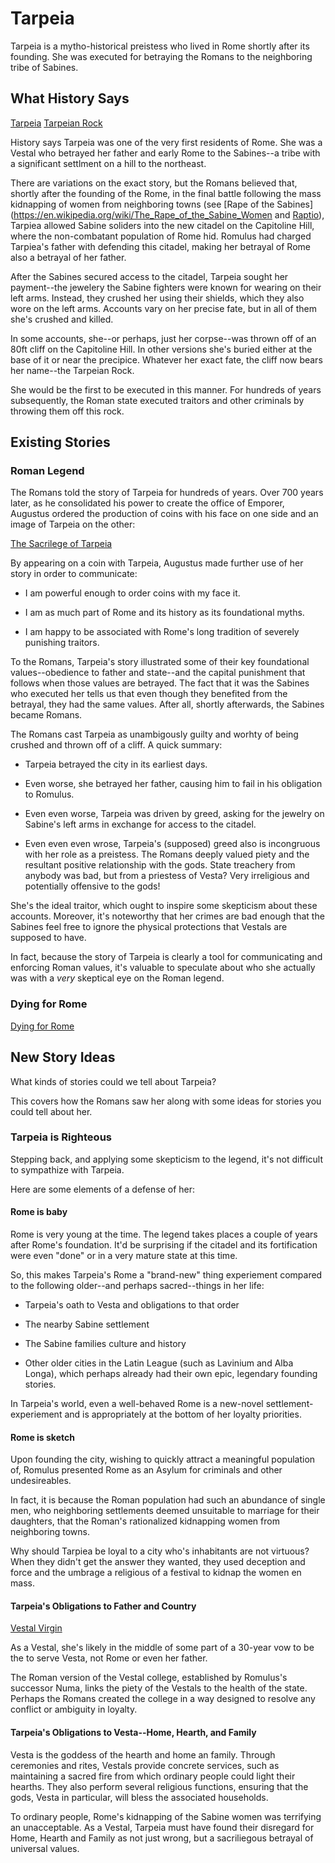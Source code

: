 # Tarpeia

Tarpeia is a mytho-historical preistess who lived in Rome shortly after its
founding. She was executed for betraying the Romans to the neighboring tribe of
Sabines.

## What History Says

[Tarpeia](https://en.wikipedia.org/wiki/Tarpeia)
[Tarpeian Rock](https://en.wikipedia.org/wiki/Tarpeian_Rock)

History says Tarpeia was one of the very first residents of Rome. She was a
Vestal who betrayed her father and early Rome to the Sabines--a tribe with a
significant settlment on a hill to the northeast.

There are variations on the exact story, but the Romans believed that, shortly
after the founding of the Rome, in the final battle following the mass
kidnapping of women from neighboring towns (see [Rape of the Sabines](https://en.wikipedia.org/wiki/The_Rape_of_the_Sabine_Women
and [Raptio](https://en.wikipedia.org/wiki/Raptio)), Tarpiea allowed Sabine
soliders into the new citadel on the Capitoline Hill, where the non-combatant
population of Rome hid. Romulus had charged Tarpiea's father with defending this
citadel, making her betrayal of Rome also a betrayal of her father.

After the Sabines secured access to the citadel, Tarpeia sought her payment--the
jewelery the Sabine fighters were known for wearing on their left arms. Instead,
they crushed her using their shields, which they also wore on the left arms.
Accounts vary on her precise fate, but in all of them she's crushed and killed.

In some accounts, she--or perhaps, just her corpse--was thrown off of an 80ft
cliff on the Capitoline Hill. In other versions she's buried either at the base
of it or near the precipice. Whatever her exact fate, the cliff now bears her
name--the Tarpeian Rock.

She would be the first to be executed in this manner. For hundreds of years
subsequently, the Roman state executed traitors and other criminals by throwing
them off this rock.

## Existing Stories

### Roman Legend

The Romans told the story of Tarpeia for hundreds of years. Over 700 years
later, as he consolidated his power to create the office of Emporer, Augustus
ordered the production of coins with his face on one side and an image of
Tarpeia on the other:

[The Sacrilege of Tarpeia](https://coinsweekly.com/The-sacrilege-of-Tarpeia--or-propaganda-under-Augustus/)

By appearing on a coin with Tarpeia, Augustus made further use of her story in
order to communicate:

- I am powerful enough to order coins with my face it.

- I am as much part of Rome and its history as its foundational myths.

- I am happy to be associated with Rome's long tradition of severely punishing
  traitors.

To the Romans, Tarpeia's story illustrated some of their key foundational
values--obedience to father and state--and the capital punishment that follows
when those values are betrayed. The fact that it was the Sabines who executed
her tells us that even though they benefited from the betrayal, they had the
same values. After all, shortly afterwards, the Sabines became Romans.

The Romans cast Tarpeia as unambigously guilty and worhty of being crushed and
thrown off of a cliff. A quick summary:

- Tarpeia betrayed the city in its earliest days.

- Even worse, she betrayed her father, causing him to fail in his obligation to Romulus.

- Even even worse, Tarpeia was driven by greed, asking for the jewelry on Sabine's
  left arms in exchange for access to the citadel.

- Even even even wrose, Tarpeia's (supposed) greed also is incongruous with her
  role as a preistess. The Romans deeply valued piety and the resultant positive
  relationship with the gods. State treachery from anybody was bad, but from a
  priestess of Vesta? Very irreligious and potentially offensive to the gods!

She's the ideal traitor, which ought to inspire some skepticism about these accounts. Moreover, it's noteworthy that her crimes are bad enough that the Sabines feel free to ignore the physical protections that Vestals are supposed to have.

In fact, because the story of Tarpeia is clearly a tool for communicating and
enforcing Roman values, it's valuable to speculate about who she actually was
with a *very* skeptical eye on the Roman legend.

### Dying for Rome

[Dying for Rome](https://www.elisabethstorrs.com/dying-for-rome-tarpeia/)

## New Story Ideas

What kinds of stories could we tell about Tarpeia?

This covers how the Romans saw her along with some ideas for stories you could
tell about her.

### Tarpeia is Righteous

Stepping back, and applying some skepticism to the legend, it's not difficult to
sympathize with Tarpeia.

Here are some elements of a defense of her:

#### Rome is baby

Rome is very young at the time. The legend takes places a couple of years after
Rome's foundation. It'd be surprising if the citadel and its fortification were
even "done" or in a very mature state at this time.

So, this makes Tarpeia's Rome a "brand-new" thing experiement compared to the
following older--and perhaps sacred--things in her life:

- Tarpeia's oath to Vesta and obligations to that order

- The nearby Sabine settlement

- The Sabine families culture and history

- Other older cities in the Latin League (such as Lavinium and Alba Longa),
  which perhaps already had their own epic, legendary founding stories.

In Tarpeia's world, even a well-behaved Rome is a new-novel
settlement-experiement and is appropriately at the bottom of her loyalty
priorities.

#### Rome is sketch

Upon founding the city, wishing to quickly attract a meaningful population of, Romulus presented Rome as an Asylum for criminals and other undesireables.

In fact, it is because the Roman population had such an abundance of single men,
who neighboring settlements deemed unsuitable to marriage for their daughters,
that the Roman's rationalized kidnapping women from neighboring towns.

Why should Tarpiea be loyal to a city who's inhabitants are not virtuous? When
they didn't get the answer they wanted, they used deception and force and the umbrage
a religious of a festival to kidnap the women en mass.

#### Tarpeia's Obligations to Father and Country

[Vestal Virgin](https://en.wikipedia.org/wiki/Vestal_Virgin)

As a Vestal, she's likely in the middle of some part of a 30-year vow to be the
to serve Vesta, not Rome or even her father.

The Roman version of the Vestal college, established by Romulus's successor
Numa, links the piety of the Vestals to the health of the state. Perhaps the
Romans created the college in a way designed to resolve any conflict or
ambiguity in loyalty.

#### Tarpeia's Obligations to Vesta--Home, Hearth, and Family

Vesta is the goddess of the hearth and home an family. Through ceremonies and
rites, Vestals provide concrete services, such as maintaining a sacred fire from
which ordinary people could light their hearths. They also perform several
religious functions, ensuring that the gods, Vesta in particular, will bless the
associated households.

To ordinary people, Rome's kidnapping of the Sabine women was terrifying an
unacceptable. As a Vestal, Tarpeia must have found their disregard for Home,
Hearth and Family as not just wrong, but a sacriliegous betrayal of universal
values.
